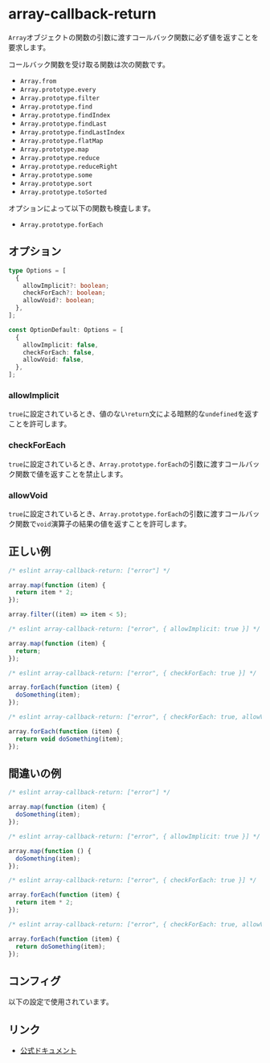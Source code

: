 # array-callback-return

`Array`オブジェクトの関数の引数に渡すコールバック関数に必ず値を返すことを要求します。

コールバック関数を受け取る関数は次の関数です。

- `Array.from`
- `Array.prototype.every`
- `Array.prototype.filter`
- `Array.prototype.find`
- `Array.prototype.findIndex`
- `Array.prototype.findLast`
- `Array.prototype.findLastIndex`
- `Array.prototype.flatMap`
- `Array.prototype.map`
- `Array.prototype.reduce`
- `Array.prototype.reduceRight`
- `Array.prototype.some`
- `Array.prototype.sort`
- `Array.prototype.toSorted`

オプションによって以下の関数も検査します。

- `Array.prototype.forEach`

## オプション

```ts
type Options = [
  {
    allowImplicit?: boolean;
    checkForEach?: boolean;
    allowVoid?: boolean;
  },
];

const OptionDefault: Options = [
  {
    allowImplicit: false,
    checkForEach: false,
    allowVoid: false,
  },
];
```

### allowImplicit

`true`に設定されているとき、値のない`return`文による暗黙的な`undefined`を返すことを許可します。

### checkForEach

`true`に設定されているとき、`Array.prototype.forEach`の引数に渡すコールバック関数で値を返すことを禁止します。

### allowVoid

`true`に設定されているとき、`Array.prototype.forEach`の引数に渡すコールバック関数で`void`演算子の結果の値を返すことを許可します。

## 正しい例

```js
/* eslint array-callback-return: ["error"] */

array.map(function (item) {
  return item * 2;
});

array.filter((item) => item < 5);
```

```js
/* eslint array-callback-return: ["error", { allowImplicit: true }] */

array.map(function (item) {
  return;
});
```

```js
/* eslint array-callback-return: ["error", { checkForEach: true }] */

array.forEach(function (item) {
  doSomething(item);
});
```

```js
/* eslint array-callback-return: ["error", { checkForEach: true, allowVoid: true }] */

array.forEach(function (item) {
  return void doSomething(item);
});
```

## 間違いの例

```js
/* eslint array-callback-return: ["error"] */

array.map(function (item) {
  doSomething(item);
});
```

```js
/* eslint array-callback-return: ["error", { allowImplicit: true }] */

array.map(function () {
  doSomething(item);
});
```

```js
/* eslint array-callback-return: ["error", { checkForEach: true }] */

array.forEach(function (item) {
  return item * 2;
});
```

```js
/* eslint array-callback-return: ["error", { checkForEach: true, allowVoid: true }] */

array.forEach(function (item) {
  return doSomething(item);
});
```

## コンフィグ

以下の設定で使用されています。

## リンク

- [公式ドキュメント](https://eslint.org/docs/latest/rules/array-callback-return)
